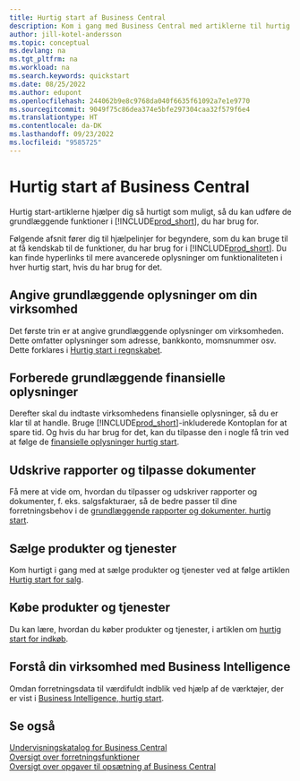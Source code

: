 ```yaml
---
title: Hurtig start af Business Central
description: Kom i gang med Business Central med artiklerne til hurtig start og tips, som du kan bruge til at udfylde de første kritiske felter.
author: jill-kotel-andersson
ms.topic: conceptual
ms.devlang: na
ms.tgt_pltfrm: na
ms.workload: na
ms.search.keywords: quickstart
ms.date: 08/25/2022
ms.author: edupont
ms.openlocfilehash: 244062b9e8c9768da040f6635f61092a7e1e9770
ms.sourcegitcommit: 9049f75c86dea374e5bfe297304caa32f579f6e4
ms.translationtype: HT
ms.contentlocale: da-DK
ms.lasthandoff: 09/23/2022
ms.locfileid: "9585725"
---
```

# <a name="business-central-quick-starts"></a>Hurtig start af Business Central

Hurtig start-artiklerne hjælper dig så hurtigt som muligt, så du kan udføre de grundlæggende funktioner i [!INCLUDE[prod_short](includes/prod_short.md)], du har brug for.

Følgende afsnit fører dig til hjælpelinjer for begyndere, som du kan bruge til at få kendskab til de funktioner, du har brug for i [!INCLUDE[prod_short](includes/prod_short.md)]. Du kan finde hyperlinks til mere avancerede oplysninger om funktionaliteten i hver hurtig start, hvis du har brug for det.

## <a name="provide-basic-information-about-your-company"></a>Angive grundlæggende oplysninger om din virksomhed

Det første trin er at angive grundlæggende oplysninger om virksomheden. Dette omfatter oplysninger som adresse, bankkonto, momsnummer osv. Dette forklares i [Hurtig start i regnskabet](quick-start-company-information.md).

## <a name="prepare-basic-financial-information"></a>Forberede grundlæggende finansielle oplysninger

Derefter skal du indtaste virksomhedens finansielle oplysninger, så du er klar til at handle. Bruge [!INCLUDE[prod_short](includes/prod_short.md)]-inkluderede Kontoplan for at spare tid. Og hvis du har brug for det, kan du tilpasse den i nogle få trin ved at følge de [finansielle oplysninger hurtig start](quick-start-financial-information.md).

<!--
## Financial Basics

Financial Information  
(chart of accounts, but explained for non-accountants)
-->

## <a name="print-reports-and-customize-documents"></a>Udskrive rapporter og tilpasse dokumenter

Få mere at vide om, hvordan du tilpasser og udskriver rapporter og dokumenter, f. eks. salgsfakturaer, så de bedre passer til dine forretningsbehov i de [grundlæggende rapporter og dokumenter. hurtig start](quick-start-reports-and-documents.md).

<!-- Reports and Documents  
(final reports, but also documents - how do I style invoices to work better for me?)
-->

## <a name="sell-products-and-services"></a>Sælge produkter og tjenester

Kom hurtigt i gang med at sælge produkter og tjenester ved at følge artiklen [Hurtig start for salg](quick-start-sell-products-and-services.md).

<!--
(customer, items, things on stock or not, orders versus invoices, get paid on time, etc.)
-->

## <a name="buy-products-and-services"></a>Købe produkter og tjenester

Du kan lære, hvordan du køber produkter og tjenester, i artiklen om [hurtig start for indkøb](quick-start-procurement.md).  

<!--
(buy stuff, register in inventory, pay vendor)
-->

## <a name="understand-your-company-with-business-intelligence"></a>Forstå din virksomhed med Business Intelligence

Omdan forretningsdata til værdifuldt indblik ved hjælp af de værktøjer, der er vist i [Business Intelligence, hurtig start](quick-start-business-intelligence.md).

<!--
Business Intelligence  
(reports)
-->

## <a name="see-also"></a>Se også

[Undervisningskatalog for Business Central](readiness/readiness-learning-catalog.md)  
[Oversigt over forretningsfunktioner](across-business-functionality.md)  
[Oversigt over opgaver til opsætning af Business Central](setup.md)  
